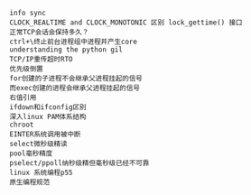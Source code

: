     info sync
    CLOCK_REALTIME and CLOCK_MONOTONIC 区别 lock_gettime() 接口
    正常TCP会话会保持多久？
    ctrl+\终止前台进程组中进程并产生core
    understanding the python gil
    TCP/IP重传超时RTO
    优先级倒置
    for创建的子进程不会继承父进程挂起的信号
    而exec创建的进程会继承父进程挂起的信号
    右值引用
    ifdown和ifconfig区别
    深入linux PAM体系结构
    chroot
    EINTER系统调用被中断
    select微秒级精读
    pool毫秒精度
    pselect/ppoll纳秒级精但毫秒级已经不可靠
    linux 系统编程p55
    原生编程规范
